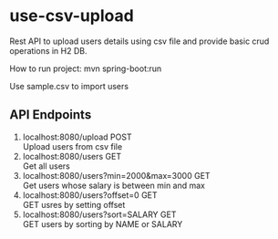 # use-csv-upload
Rest API to upload users details using csv file and provide basic crud operations in H2 DB.

How to run project:
mvn spring-boot:run

Use sample.csv to import users 

## API Endpoints
1. localhost:8080/upload POST\
    Upload users from csv file
2. localhost:8080/users GET\
    Get all users
3. localhost:8080/users?min=2000&max=3000 GET\
    Get users whose salary is between min and max
4. localhost:8080/users?offset=0 GET\
    GET usres by setting offset
5. localhost:8080/users?sort=SALARY GET\
    GET users by sorting by NAME or SALARY
